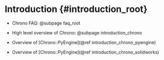 Introduction {#introduction_root}
==========================

-   Chrono FAQ: @subpage faq_root

-   High level overview of Chrono: @subpage introduction_chrono


-   Overview of [Chrono::PyEngine](@ref introduction_chrono_pyengine)

-   Overview of [Chrono::PyEngine](@ref introduction_chrono_solidworks)